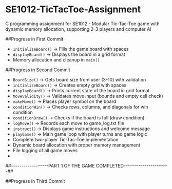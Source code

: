 # SE1012-TicTacToe-Assignment
C programming assignment for SE1012 - Modular Tic-Tac-Toe game with dynamic memory allocation, supporting 2-3 players and computer AI


##Progress in First Commit
- `initializeBoard()` → Fills the game board with spaces 
- `displayBoard()` → Displays the board in a grid format 
- Memory allocation and cleanup in `main()`

##Progress in Second Commit 
- `BoardSize()` → Gets board size from user (3-10) with validation
- `initializeBoard()` → Creates empty grid with spaces
- `displayBoard()` → Prints current state of the board in grid format
- `MoveValidity()` → Validates move input (bounds and empty cell check)
- `makeMove()` → Places player symbol on the board
- `conditionWin()` → Checks rows, columns, and diagonals for win condition
- `conditionDraw()` → Checks if the board is full (draw condition)
- `logMove()` → Records each move to game_log.txt file
- `instruct()` → Displays game instructions and welcome message
- `playGame()` → Main game loop with player turns and game logic
- Complete two-player Tic-Tac-Toe implementation
- Dynamic board allocation with proper memory management
- File logging of all game moves 
-  

##------------------PART 1 OF THE GAME COMPLETED----------------------##

##Progress in Third Commit



